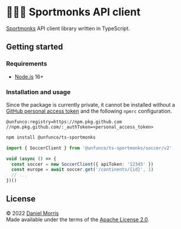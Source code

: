 # 🧘🏽‍♂️ Sportmonks API client

[Sportmonks] API client library written in TypeScript.

## Getting started

### Requirements

* [Node.js] 16+

### Installation and usage

Since the package is currently private, it cannot be installed without a
[GitHub personal access token] and the following `npmrc` configuration.

```text
@unfunco:registry=https://npm.pkg.github.com
//npm.pkg.github.com/:_authToken=<personal_access_token>
```

```bash
npm install @unfunco/ts-sportmonks
```

```typescript
import { SoccerClient } from '@unfunco/ts-sportmonks/soccer/v2'

void (async () => {
  const soccer = new SoccerClient({ apiToken: '12345' })
  const europe = await soccer.get('/continents/{id}', 1)
  // ...
})()
```

## License

© 2022 [Daniel Morris]  
Made available under the terms of the [Apache License 2.0](LICENSE.md).

[Daniel Morris]: https://unfun.co
[GitHub personal access token]: https://docs.github.com/en/authentication/keeping-your-account-and-data-secure/creating-a-personal-access-token
[Node.js]: https://nodejs.org
[Sportmonks]: https://www.sportmonks.com
